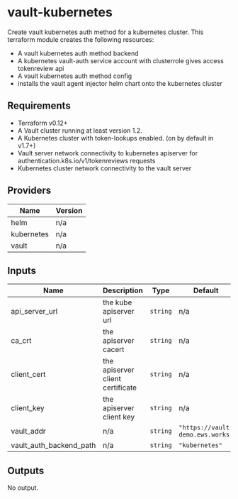 # vault-kubernetes
Create vault kubernetes auth method for a kubernetes cluster. This terraform module creates the following resources:

* A vault kubernetes auth method backend
* A kubernetes vault-auth service account with clusterrole gives access tokenreview api
* A vault kubernetes auth method config
* installs the vault agent injector helm chart onto the kubernetes cluster

## Requirements
* Terraform v0.12+
* A Vault cluster running at least version 1.2.
* A Kubernetes cluster with token-lookups enabled. (on by default in v1.7+)
* Vault server network connectivity to kubernetes apiserver for authentication.k8s.io/v1/tokenreviews requests
* Kubernetes cluster network connectivity to the vault server

## Providers

| Name | Version |
|------|---------|
| helm | n/a |
| kubernetes | n/a |
| vault | n/a |

## Inputs

| Name | Description | Type | Default | Required |
|------|-------------|------|---------|:--------:|
| api\_server\_url | the kube apiserver url | `string` | n/a | yes |
| ca\_crt | the apiserver cacert | `string` | n/a | yes |
| client\_cert | the apiserver client certificate | `string` | n/a | yes |
| client\_key | the apiserver client key | `string` | n/a | yes |
| vault\_addr | n/a | `string` | `"https://vault-demo.ews.works"` | no |
| vault\_auth\_backend\_path | n/a | `string` | `"kubernetes"` | no |

## Outputs

No output.
